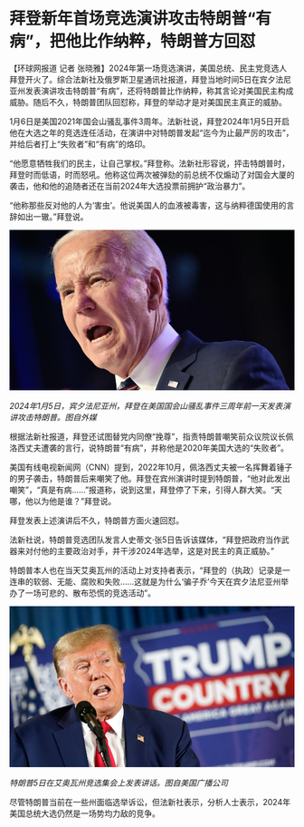 # 拜登新年首场竞选演讲攻击特朗普“有病”，把他比作纳粹，特朗普方回怼

【环球网报道 记者
张晓雅】2024年第一场竞选演讲，美国总统、民主党竞选人拜登开火了。综合法新社及俄罗斯卫星通讯社报道，拜登当地时间5日在宾夕法尼亚州发表演讲攻击特朗普“有病”，还将特朗普比作纳粹，称其言论对美国民主构成威胁。随后不久，特朗普团队回怼称，拜登的举动才是对美国民主真正的威胁。

1月6日是美国2021年国会山骚乱事件3周年。法新社说，拜登2024年1月5日开启他在大选之年的竞选连任活动，在演讲中对特朗普发起“迄今为止最严厉的攻击”，并给后者打上“失败者”和“有病”的烙印。

“他愿意牺牲我们的民主，让自己掌权。”拜登称。法新社形容说，抨击特朗普时，拜登时而低语，时而怒吼。他称这位两次被弹劾的前总统不仅煽动了对国会大厦的袭击，他和他的追随者还在当前2024年大选投票前拥护“政治暴力”。

“他称那些反对他的人为‘害虫’。他说美国人的血液被毒害，这与纳粹德国使用的言辞如出一辙。”拜登说。

![48bb049a25a89f9ee01b0387738f392a.jpg](https://raw.githubusercontent.com/qqhsx/qqnews_image/main/2024/01/06/拜登新年首场竞选演讲攻击特朗普“有病”，把他比作纳粹，特朗普方回怼/48bb049a25a89f9ee01b0387738f392a.jpg)

_2024年1月5日，宾夕法尼亚州，拜登在美国国会山骚乱事件三周年前一天发表演讲攻击特朗普。图自外媒_

根据法新社报道，拜登还试图替党内同僚“挽尊”，指责特朗普嘲笑前众议院议长佩洛西丈夫遭袭的言行，说特朗普“有病”，并称他是2020年美国大选的“失败者”。

美国有线电视新闻网（CNN）提到，2022年10月，佩洛西丈夫被一名挥舞着锤子的男子袭击，特朗普后来嘲笑了他。拜登在宾州演讲时提到特朗普，“他对此发出嘲笑”，“真是有病……”报道称，说到这里，拜登停了下来，引得人群大笑。“天哪，他以为他是谁？”拜登说。

拜登发表上述演讲后不久，特朗普方面火速回怼。

法新社说，特朗普竞选团队发言人史蒂文·张5日告诉该媒体，“拜登把政府当作武器来对付他的主要政治对手，并干涉2024年选举，这是对民主的真正威胁。”

特朗普本人也在当天艾奥瓦州的活动上对支持者表示，“拜登的（执政）记录是一连串的软弱、无能、腐败和失败……这就是为什么‘骗子乔’今天在宾夕法尼亚州举办了一场可悲的、散布恐慌的竞选活动”。

![bb92e8d8fc8b62755980b84b8c1204b0.jpg](https://raw.githubusercontent.com/qqhsx/qqnews_image/main/2024/01/06/拜登新年首场竞选演讲攻击特朗普“有病”，把他比作纳粹，特朗普方回怼/bb92e8d8fc8b62755980b84b8c1204b0.jpg)

_特朗普5日在艾奥瓦州竞选集会上发表讲话。图自美国广播公司_

尽管特朗普当前在一些州面临选举诉讼，但法新社表示，分析人士表示，2024年美国总统大选仍然是一场势均力敌的竞争。


